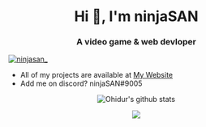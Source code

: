 <h1 align="center">Hi 👋, I'm ninjaSAN</h1>
<h3 align="center">A video game & web devloper</h3>

<p align="left"> <a href="https://twitter.com/ninjasan_" target="blank"><img src="https://img.shields.io/twitter/follow/ninjasan_?logo=twitter&style=for-the-badge" alt="ninjasan_" /></a> </p>

- All of my projects are available at [My Website](https://ninjasan.glitch.me) 
- Add me on discord? ninjaSAN#9005


<p align="center">
  <img align="center" src="https://github-readme-stats.vercel.app/api?username=ninjaSAN-dev&show_icons=true&theme=radical&line_height=21" alt="Ohidur's github stats"/>
</p>

<p align="center">
  <img align="center" src="https://github-readme-stats.vercel.app/api/top-langs/?username=ninjaSAN-dev&theme=radical&hide_langs_below=1&layout=compact" />
</p>
